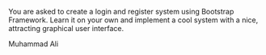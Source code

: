You are asked to create a login and register system using Bootstrap Framework. Learn it on your own and implement a cool system with a nice, attracting graphical user interface. 

Muhammad Ali
